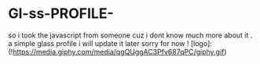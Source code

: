 # Gl-ss-PROFILE-
so i took the javascript from someone cuz i dont know much more about it . a simple glass profile 
i will update it later
sorry for now !
[logo]:(!https://media.giphy.com/media/qgQUggAC3Pfv687qPC/giphy.gif)
